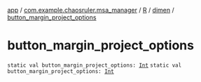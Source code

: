 [app](../../../index.md) / [com.example.chaosruler.msa_manager](../../index.md) / [R](../index.md) / [dimen](index.md) / [button_margin_project_options](.)

# button_margin_project_options

`static val button_margin_project_options: `[`Int`](https://kotlinlang.org/api/latest/jvm/stdlib/kotlin/-int/index.html)
`static val button_margin_project_options: `[`Int`](https://kotlinlang.org/api/latest/jvm/stdlib/kotlin/-int/index.html)